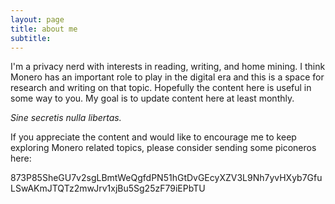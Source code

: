 ```yaml
---
layout: page
title: about me
subtitle:
---
```

I'm a privacy nerd with interests in reading, writing, and home mining. I think Monero has an important role to play in the digital era and this is a space for research and writing on that topic. Hopefully the content here is useful in some way to you. My goal is to update content here at least monthly. 

*Sine secretis nulla libertas.*

If you appreciate the content and would like to encourage me to keep exploring Monero related topics, please consider sending some piconeros here:

873P85SheGU7v2sgLBmtWeQgfdPN51hGtDvGEcyXZV3L9Nh7yvHXyb7GfuLSwAKmJTQTz2mwJrv1xjBu5Sg25zF79iEPbTU



